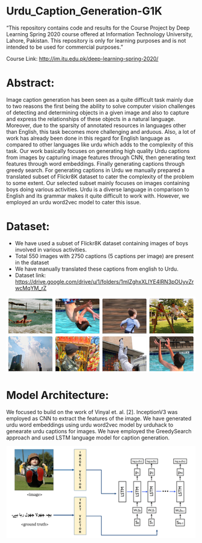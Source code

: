# Urdu_Caption_Generation-G1K
“This repository contains code and results for the Course Project by Deep Learning Spring 2020 course offered at Information Technology University, Lahore, Pakistan. This repository is only for learning purposes and is not intended to be used for commercial purposes.”

Course Link: http://im.itu.edu.pk/deep-learning-spring-2020/

# Abstract:
Image caption generation has been seen as a quite difficult task mainly due to two reasons the first being the ability to solve computer vision challenges of detecting and determining objects in a given image and also to capture and express the relationships of these objects in a natural language. Moreover, due to the sparsity of annotated resources in languages other than English, this task becomes more challenging and arduous. Also, a lot of work has already been done in this regard for English language as compared to other languages like urdu which adds to the complexity of this task. Our work basically focuses on generating high quality Urdu captions from images by capturing image features through CNN, then generating text features through word embeddings. Finally generating captions through greedy search. For generating captions in Urdu we manually prepared a translated subset of Flickr8K dataset to cater the complexity of the problem to some extent. Our selected subset mainly focuses on images containing boys doing various activities. Urdu is a diverse language in comparison to English and its grammar makes it quite difficult to work with. However, we employed an urdu word2vec model to cater this issue. 

# Dataset:
* We have used a subset of Flickr8K dataset containing images of boys involved in various activities.
* Total 550 images with 2750 captions (5 captions per image) are present in the dataset
* We have manually translated these captions from english to Urdu.
* Dataset link: https://drive.google.com/drive/u/1/folders/1mIZghxXLIYE4lRN3pOUyvZrwcMqYM_rZ

![dataset](https://github.com/msds19012/Urdu_Caption_Generation-G1K/blob/master/images/dataset.PNG)

# Model Architecture:

We focused to build on the work of Vinyal et. al. [2]. InceptionV3 was employed as CNN to extract the features of the image. We have generated urdu word embeddings using urdu word2vec model by urduhack to genearate urdu captions for images. We have employed the GreedySearch approach and used LSTM language model for caption generation.  

![Flow diagram](https://github.com/msds19012/Urdu_Caption_Generation-G1K/blob/master/images/model.png)



